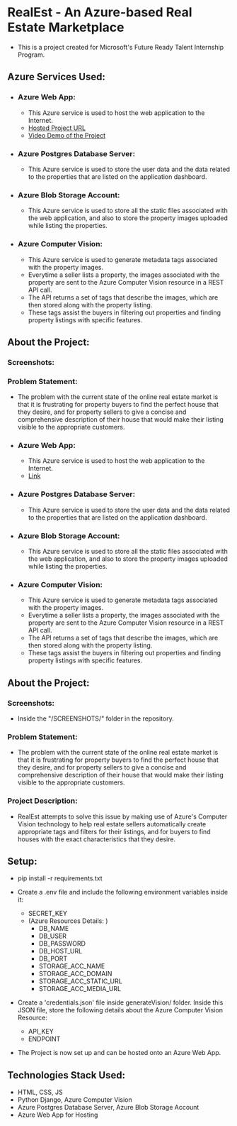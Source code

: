 # RealEst - An Azure-based Real Estate Marketplace

- This is a project created for Microsoft's Future Ready Talent Internship Program.

## Azure Services Used: 
- ### Azure Web App: 
    - This Azure service is used to host the web application to the Internet. 
    - <a href="https://realest.azurewebsites.net/" target="_blank">Hosted Project URL</a>
    - <a href="https://www.youtube.com/watch?v=1VdZL36kXBw&ab_channel=SonuBardai" target="_blank">Video Demo of the Project</a>
- ### Azure Postgres Database Server: 
    - This Azure service is used to store the user data and the data related to the properties that are listed on the application dashboard. 
- ### Azure Blob Storage Account: 
    - This Azure service is used to store all the static files associated with the web application, and also to store the property images uploaded while listing the properties. 
- ### Azure Computer Vision: 
    - This Azure service is used to generate metadata tags associated with the property images. 
    - Everytime a seller lists a property, the images associated with the property are sent to the Azure Computer Vision resource in a REST API call. 
    - The API returns a set of tags that describe the images, which are then stored along with the property listing. 
    - These tags assist the buyers in filtering out properties and finding property listings with specific features. 

## About the Project: 
### Screenshots: 


### Problem Statement: 
- The problem with the current state of the online real estate market is that it is frustrating for property buyers to find the perfect house that they desire, and for property sellers to give a concise and comprehensive description of their house that would make their listing visible to the appropriate customers. 

- ### Azure Web App:
  - This Azure service is used to host the web application to the Internet.
  - <a href="https://realest.azurewebsites.net/">Link</a>
- ### Azure Postgres Database Server:
  - This Azure service is used to store the user data and the data related to the properties that are listed on the application dashboard.
- ### Azure Blob Storage Account:
  - This Azure service is used to store all the static files associated with the web application, and also to store the property images uploaded while listing the properties.
- ### Azure Computer Vision:
  - This Azure service is used to generate metadata tags associated with the property images.
  - Everytime a seller lists a property, the images associated with the property are sent to the Azure Computer Vision resource in a REST API call.
  - The API returns a set of tags that describe the images, which are then stored along with the property listing.
  - These tags assist the buyers in filtering out properties and finding property listings with specific features.

## About the Project: 

### Screenshots: 
- Inside the "/SCREENSHOTS/" folder in the repository. 

### Problem Statement:
- The problem with the current state of the online real estate market is that it is frustrating for property buyers to find the perfect house that they desire, and for property sellers to give a concise and comprehensive description of their house that would make their listing visible to the appropriate customers.

### Project Description:
- RealEst attempts to solve this issue by making use of Azure's Computer Vision technology to help real estate sellers automatically create appropriate tags and filters for their listings, and for buyers to find houses with the exact characteristics that they desire.

## Setup:
- pip install -r requirements.txt
- Create a .env file and include the following environment variables inside it:
  - SECRET_KEY
  - (Azure Resources Details: )
    - DB_NAME
    - DB_USER
    - DB_PASSWORD
    - DB_HOST_URL
    - DB_PORT
    - STORAGE_ACC_NAME
    - STORAGE_ACC_DOMAIN
    - STORAGE_ACC_STATIC_URL
    - STORAGE_ACC_MEDIA_URL
- Create a 'credentials.json' file inside generateVision/ folder. Inside this JSON file, store the following details about the Azure Computer Vision Resource:

  - API_KEY
  - ENDPOINT

- The Project is now set up and can be hosted onto an Azure Web App.

## Technologies Stack Used: 
- HTML, CSS, JS
- Python Django, Azure Computer Vision
- Azure Postgres Database Server, Azure Blob Storage Account
- Azure Web App for Hosting
